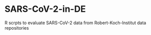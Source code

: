 # SARS-CoV-2-in-DE
R scrpts to evaluate SARS-CoV-2 data from Robert-Koch-Institut data repositories
